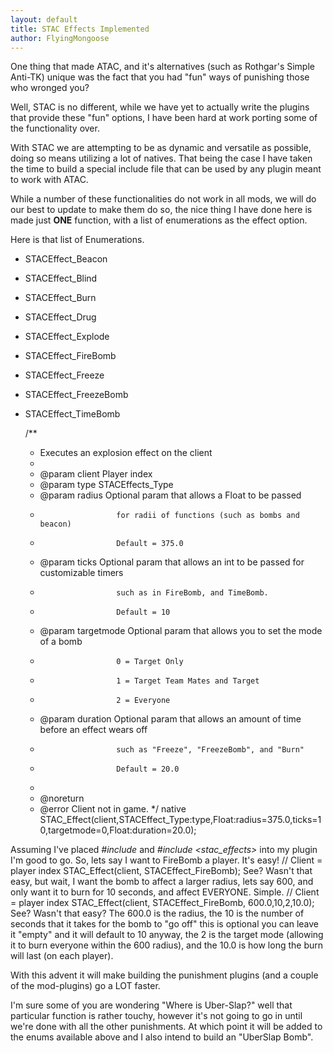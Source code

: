 ```yaml
---
layout: default
title: STAC Effects Implemented
author: FlyingMongoose
---
```


One thing that made ATAC, and it's alternatives (such as Rothgar's Simple Anti-TK) unique was the fact that you had "fun" ways of punishing those who wronged you?

Well, STAC is no different, while we have yet to actually write the plugins that provide these "fun" options, I have been hard at work porting some of the functionality over.

With STAC we are attempting to be as dynamic and versatile as possible, doing so means utilizing a lot of natives. That being the case I have taken the time to build a special include file that can be used by any plugin meant to work with ATAC.

While a number of these functionalities do not work in all mods, we will do our best to update to make them do so, the nice thing I have done here is made just **ONE** function, with a list of enumerations as the effect option.

Here is that list of Enumerations.
* STACEffect_Beacon
* STACEffect_Blind
* STACEffect_Burn
* STACEffect_Drug
* STACEffect_Explode
* STACEffect_FireBomb
* STACEffect_Freeze
* STACEffect_FreezeBomb
* STACEffect_TimeBomb

	/**
	 * Executes an explosion effect on the client
	 *
	 * @param	client		Player index
	 * @param	type		STACEffects_Type
	 * @param	radius		Optional param that allows a Float to be passed
	 * 						for radii of functions (such as bombs and beacon)
	 *						Default = 375.0
	 * @param	ticks		Optional param that allows an int to be passed for customizable timers
	 * 						such as in FireBomb, and TimeBomb.
	 *						Default = 10
	 * @param	targetmode	Optional param that allows you to set the mode of a bomb
	 *						0 = Target Only
	 *						1 = Target Team Mates and Target
	 *						2 = Everyone
	 * @param	duration	Optional param that allows an amount of time before an effect wears off
	 *						such as "Freeze", "FreezeBomb", and "Burn"
	 *						Default = 20.0
	 *
	 * @noreturn
	 * @error				Client not in game.
	 */
	native STAC_Effect(client,STACEffect_Type:type,Float:radius=375.0,ticks=10,targetmode=0,Float:duration=20.0);
	
Assuming I've placed *#include <stac>* and *#include <stac_effects>* into my plugin I'm good to go.
So, lets say I want to FireBomb a player. It's easy!
	// Client = player index
	STAC_Effect(client, STACEffect_FireBomb);
See? Wasn't that easy, but wait, I want the bomb to affect a larger radius, lets say 600, and only want it to burn for 10 seconds, and affect EVERYONE. Simple.
	// Client = player index
	STAC_Effect(client, STACEffect_FireBomb, 600.0,10,2,10.0);
See? Wasn't that easy? The 600.0 is the radius, the 10 is the number of seconds that it takes for the bomb to "go off" this is optional you can leave it "empty" and it will default to 10 anyway, the 2 is the target mode (allowing it to burn everyone within the 600 radius), and the 10.0 is how long the burn will last (on each player).

With this advent it will make building the punishment plugins (and a couple of the mod-plugins) go a LOT faster.

I'm sure some of you are wondering "Where is Uber-Slap?" well that particular function is rather touchy, however it's not going to go in until we're done with all the other punishments. At which point it will be added to the enums available above and I also intend to build an "UberSlap Bomb".
	